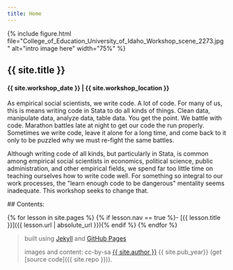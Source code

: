 ```yaml
---
title: Home
---
```


{% include figure.html file="College_of_Education_University_of_Idaho_Workshop_scene_2273.jpg" alt="intro image here" width="75%" %}

<div class="intro">
<h2 class="intro">{{ site.title }}</h2>
<h4>{{ site.workshop_date }} | {{ site.workshop_location }}</h4>
</div>

As empirical social scientists, we write code. A lot of code. For many of us, this is means writing code in Stata to do all kinds of things. Clean data, manipulate data, analyze data, table data. You get the point. We battle with code. Marathon battles late at night to get our code the run properly. Sometimes we write code, leave it alone for a long time, and come back to it only to be puzzled why we must re-fight the same battles.

Although writing code of all kinds, but particularly in Stata, is common among empirical social scientists in economics, political science, public administration, and other empirical fields, we spend far too little time on teaching ourselves how to write code well. For something so integral to our work processes, the "learn enough code to be dangerous" mentality seems inadequate. This workshop seeks to change that.

<div class="toc" markdown="1">
## Contents:

{% for lesson in site.pages %}
{% if lesson.nav == true %}- [{{ lesson.title }}]({{ lesson.url | absolute_url }}){% endif %}
{% endfor %}
</div>

> built using [Jekyll](https://jekyllrb.com/) and [GitHub Pages](https://pages.github.com/)
>
> images and content: cc-by-sa <a href="https://github.com/{{ site.github_username }}">{{ site.author }}</a> {{ site.pub_year}} (get [source code]({{ site.repo }})).
